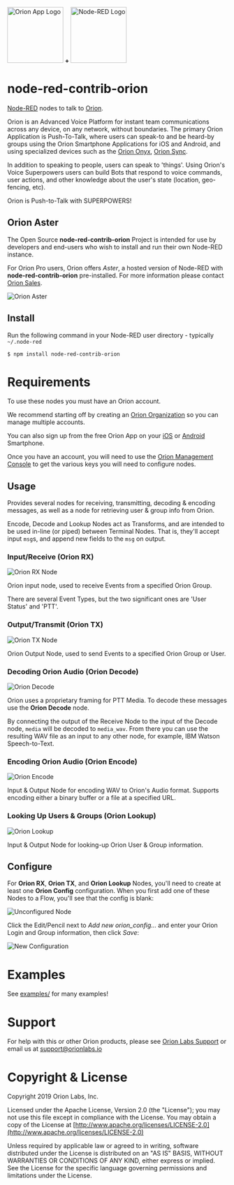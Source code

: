 <a href="https://www.orionlabs.io" target="_new"><img
  src="https://github.com/orion-labs/node-red-contrib-orion/raw/master/docs/app_icon.png"
  alt="Orion App Logo"
  width="128"
  height="128"
/></a>
<b>+</b>
<a href="https://nodered.org" target="_new"><img
  src="https://github.com/orion-labs/node-red-contrib-orion/raw/master/docs/node-red-icon-2.png"
  alt="Node-RED Logo"
  width="128"
  height="128"
/></a>


node-red-contrib-orion
======================

<a href="https://www.nodered.org" target="_new">Node-RED</a> nodes to talk to <a href="https://www.orionlabs.io" target="_new">Orion</a>.

Orion is an Advanced Voice Platform for instant team communications across any
device, on any network, without boundaries. The primary Orion Application is
Push-To-Talk, where users can speak-to and be heard-by groups using the Orion
Smartphone Applications for iOS and Android, and using specialized devices
such as the <a href="https://www.orionlabs.io/orion-onyx/" target="_new">Orion Onyx</a>, <a href="https://www.orionlabs.io/orion-sync/" target="_new">Orion Sync</a>.

In addition to speaking to people, users can speak to 'things'. Using Orion's
Voice Superpowers users can build Bots that respond to voice commands, user
actions, and other knowledge about the user's state (location, geo-fencing, etc).

Orion is Push-to-Talk with SUPERPOWERS!

Orion Aster
-----------

The Open Source **node-red-contrib-orion** Project is intended for use by
developers and end-users who wish to install and run their own Node-RED
instance.

For Orion Pro users, Orion offers *Aster*, a hosted version of Node-RED with
**node-red-contrib-orion** pre-installed. For more information please contact
<a href="mailto:sales@orionlabs.io?subject=aster">Orion Sales</a>.

![Orion Aster](https://github.com/orion-labs/node-red-contrib-orion/raw/master/docs/orion-aster.png)

Install
-------

Run the following command in your Node-RED user directory - typically `~/.node-red`

```bash
$ npm install node-red-contrib-orion
```

# Requirements

To use these nodes you must have an Orion account.

We recommend starting off by creating
an [Orion Organization](https://shop.orionlabs.io/) so you can manage multiple accounts.

You can also sign up from the free Orion App on your [iOS](https://itunes.apple.com/us/app/orion-push-to-talk/id984202314) or [Android](https://play.google.com/store/apps/details?id=com.onbeep.obiwan) Smartphone.

Once you have an account, you will need to use the [Orion Management Console](https://login.orionlabs.io) to get the various keys you will need to configure nodes.

Usage
-----

Provides several nodes for receiving, transmitting, decoding & encoding
messages, as well as a node for retrieving user & group info from Orion.

Encode, Decode and Lookup Nodes act as Transforms, and are intended to be used
in-line (or piped) between Terminal Nodes. That is, they'll accept input
`msg`s, and append new fields to the `msg` on output.


### Input/Receive (Orion RX)

![Orion RX Node](https://github.com/orion-labs/node-red-contrib-orion/raw/master/docs/orion_rx.png)

Orion input node, used to receive Events from a specified Orion Group.

There are several Event Types, but the two significant ones are 'User Status'
and 'PTT'.


### Output/Transmit (Orion TX)

![Orion TX Node](https://github.com/orion-labs/node-red-contrib-orion/raw/master/docs/orion_tx.png)

Orion Output Node, used to send Events to a specified Orion Group or User.


### Decoding Orion Audio (Orion Decode)

![Orion Decode](https://github.com/orion-labs/node-red-contrib-orion/raw/master/docs/orion_decode.png)

Orion uses a proprietary framing for PTT Media. To decode these messages use
the **Orion Decode** node.

By connecting the output of the Receive Node to the input of the Decode node,
`media` will be decoded to `media_wav`. From there you can use the resulting
WAV file as an input to any other node, for example, IBM Watson Speech-to-Text.


### Encoding Orion Audio (Orion Encode)

![Orion Encode](https://github.com/orion-labs/node-red-contrib-orion/raw/master/docs/orion_encode.png)

Input & Output Node for encoding WAV to Orion's Audio format. Supports encoding
either a binary buffer or a file at a specified URL.


### Looking Up Users & Groups (Orion Lookup)

![Orion Lookup](https://github.com/orion-labs/node-red-contrib-orion/raw/master/docs/orion_lookup.png)

Input & Output Node for looking-up Orion User & Group information.


Configure
---------

For **Orion RX**, **Orion TX**, and **Orion Lookup** Nodes, you'll need to
create at least one **Orion Config** configuration. When you first add one of
these Nodes to a Flow, you'll see that the config is blank:

![Unconfigured Node](https://github.com/orion-labs/node-red-contrib-orion/raw/master/docs/unconfigured_node.png)

Click the Edit/Pencil next to *Add new orion_config...* and enter your Orion
Login and Group information, then click *Save*:

![New Configuration](https://github.com/orion-labs/node-red-contrib-orion/raw/master/docs/new_config.png)


# Examples

See <a href="examples/">examples/</a> for many examples!

# Support

For help with this or other Orion products, please see [Orion Labs Support](https://support.orionlabs.io) or email us at [support@orionlabs.io](mailto:support@orionlabs.io?subject=node-red-contrib-orion)

# Copyright & License

Copyright 2019 Orion Labs, Inc.

Licensed under the Apache License, Version 2.0 (the "License");
you may not use this file except in compliance with the License.
You may obtain a copy of the License at [http://www.apache.org/licenses/LICENSE-2.0](http://www.apache.org/licenses/LICENSE-2.0)

Unless required by applicable law or agreed to in writing, software
distributed under the License is distributed on an "AS IS" BASIS,
WITHOUT WARRANTIES OR CONDITIONS OF ANY KIND, either express or implied.
See the License for the specific language governing permissions and
limitations under the License.
